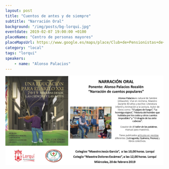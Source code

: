 ```yaml
---
layout: post
title: "Cuentos de antes y de siempre"
subtitle: "Narración Oral"
background: "/img/posts/bg-lorqui.jpg"
eventdate: 2019-02-07 19:00:00 +0100
placeName: "Centro de personas mayores"
placeMapsUrl: https://www.google.es/maps/place/Club+de+Pensionistas+de+Lorqui/@38.0830651,-1.2580493,17z/data=!3m1!4b1!4m5!3m4!1s0xd64791bfd005691:0x5919593e10f74910!8m2!3d38.0830609!4d-1.2558606
category: "local"
tags: "lorqui"
speakers:
    - name: "Alonso Palacios"
---
```


![cartel](/img/posts/alonsolorqui.jpg)  
